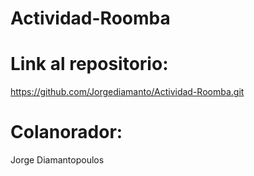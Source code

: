 # Actividad-Roomba

# Link al repositorio: 
https://github.com/Jorgediamanto/Actividad-Roomba.git

# Colanorador: 
Jorge Diamantopoulos
